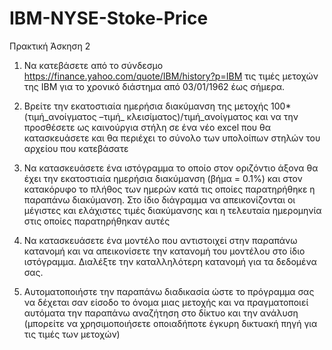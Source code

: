 # IBM-NYSE-Stoke-Price

Πρακτική Άσκηση 2
1. Να κατεβάσετε από το σύνδεσμο https://finance.yahoo.com/quote/IBM/history?p=IBM τις τιμές μετοχών της IBM για το χρονικό διάστημα από 03/01/1962 έως σήμερα.

2. Βρείτε την εκατοστιαία ημερήσια διακύμανση της μετοχής
100*(τιμή_ανοίγματος –τιμή_ κλεισίματος)/τιμή_ανοίγματος και να την προσθέσετε ως καινούργια στήλη σε ένα νέο excel που θα κατασκευάσετε και θα περιέχει το σύνολο των υπολοίπων στηλών του αρχείου που κατεβάσατε

3. Να κατασκευάσετε ένα ιστόγραμμα το οποίο στον οριζόντιο άξονα θα έχει την εκατοστιαία ημερήσια διακύμανση (βήμα = 0.1%) και στον κατακόρυφο το πλήθος των ημερών κατά τις οποίες παρατηρήθηκε η παραπάνω διακύμανση. Στο ίδιο διάγραμμα να απεικονίζονται οι μέγιστες και ελάχιστες τιμές διακύμανσης και η τελευταία ημερομηνία στις οποίες παρατηρήθηκαν αυτές

4. Να κατασκευάσετε ένα μοντέλο που αντιστοιχεί στην παραπάνω κατανομή και να απεικονίσετε την κατανομή του μοντέλου στο ίδιο ιστόγραμμα. Διαλέξτε την καταλληλότερη κατανομή για τα δεδομένα σας.

5. Αυτοματοποιήστε την παραπάνω διαδικασία ώστε το πρόγραμμα σας να δέχεται σαν είσοδο το όνομα μιας μετοχής και να πραγματοποιεί αυτόματα την παραπάνω αναζήτηση στο δίκτυο και την ανάλυση (μπορείτε να χρησιμοποιήσετε οποιαδήποτε έγκυρη δικτυακή πηγή για τις τιμές των μετοχών)
